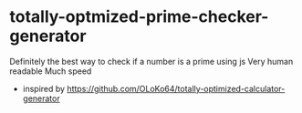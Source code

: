 # totally-optmized-prime-checker-generator
Definitely the best way to check if a number is a prime using js
Very human readable
Much speed

- inspired by https://github.com/OLoKo64/totally-optimized-calculator-generator
